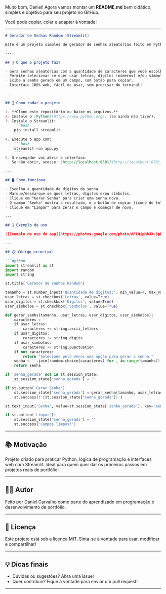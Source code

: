 Muito bom, Daniel! Agora vamos montar um **README.md** bem didático, simples e objetivo para seu projeto no GitHub.

Você pode copiar, colar e adaptar à vontade!

---

````markdown
# Gerador de Senhas Random (Streamlit)

Este é um projeto simples de gerador de senhas aleatórias feito em Python, utilizando o Streamlit para criar uma interface gráfica fácil de usar.

---

## 🎯 O que o projeto faz?

- Gera senhas aleatórias com a quantidade de caracteres que você escolher.
- Permite selecionar se quer usar letras, dígitos (números) e/ou símbolos na senha.
- Exibe a senha gerada em um campo, com botão para copiar.
- Interface 100% web, fácil de usar, sem precisar do terminal!

---

## 🚀 Como rodar o projeto

1. **Clone este repositório ou baixe os arquivos.**
2. Instale o [Python](https://www.python.org/) (se ainda não tiver).
3. Instale o Streamlit:
    ```bash
    pip install streamlit
    ```
4. Execute o app com:
    ```bash
    streamlit run app.py
    ```
5. O navegador vai abrir a interface.  
   Se não abrir, acesse: [http://localhost:8501](http://localhost:8501)

---

## 🖥️ Como funciona

- Escolha a quantidade de dígitos da senha.
- Marque/desmarque se quer letras, dígitos e/ou símbolos.
- Clique em "Gerar Senha" para criar uma senha nova.
- O campo "Senha" mostra o resultado, e o botão de copiar (ícone de folha) já está disponível ao lado.
- Clique em "Limpar" para zerar o campo e começar de novo.

---

## 📝 Exemplo de uso

![Exemplo de uso do app](https://photos.google.com/photo/AF1QipMbJXuSpFwOP5joKpGf8bbV5cZEJn1penYZEbI)

---

## 📋 Código principal

```python
import streamlit as st
import random
import string

st.title("Gerador de senhas Random")

tamanho = st.number_input('Quantidade de dígitos:', min_value=4, max_value=32, value=10)
usar_letras = st.checkbox('Letras', value=True)
usar_digitos = st.checkbox('Dígitos', value=True)
usar_simbolos = st.checkbox('Símbolos', value=True)

def gerar_senha(tamanho, usar_letras, usar_digitos, usar_simbolos):
    caracteres = ''
    if usar_letras:
        caracteres += string.ascii_letters
    if usar_digitos:
        caracteres += string.digits
    if usar_simbolos:
        caracteres += string.punctuation
    if not caracteres:
        return "Selecione pelo menos uma opção para gerar a senha."
    senha = ''.join(random.choice(caracteres) for _ in range(tamanho))
    return senha

if 'senha_gerada' not in st.session_state:
    st.session_state['senha_gerada'] = ''

if st.button('Gerar Senha'):
    st.session_state['senha_gerada'] = gerar_senha(tamanho, usar_letras, usar_digitos, usar_simbolos)
    st.success(f'{st.session_state["senha_gerada"]}')

st.text_input('Senha', value=st.session_state['senha_gerada'], key='senha_field', disabled=True)

if st.button('Limpar'):
    st.session_state['senha_gerada'] = ''
    st.success('Campos limpos!')
````

---

## 📚 Motivação

Projeto criado para praticar Python, lógica de programação e interfaces web com Streamlit.
Ideal para quem quer dar os primeiros passos em projetos reais de portfólio!

---

## 👨‍💻 Autor

Feito por Daniel Carvalho como parte do aprendizado em programação e desenvolvimento de portfólio.

---

## 📄 Licença

Este projeto está sob a licença MIT.
Sinta-se à vontade para usar, modificar e compartilhar!

---

## 💡 Dicas finais

* Dúvidas ou sugestões? Abra uma issue!
* Quer contribuir? Fique à vontade para enviar um pull request!

---

